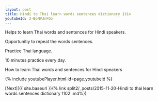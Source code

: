 ```yaml
---
layout: post
title: Hindi to Thai learn words sentences dictionary 1314 
youtubeId: 3-BoNVJnFQo
---
```

 
 
Helps to learn Thai words and sentences for Hindi speakers.

Opportunitiy to repeat the words sentences. 

Practice Thai language. 
 
10 minutes practice every day. 
 
How to learn Thai words and sentences for Hindi speakers 
 
{% include youtubePlayer.html id=page.youtubeId %}
 
 
[Next]({{ site.baseurl }}{% link  split2/_posts/2015-11-20-Hindi to thai learn words sentences dictionary 1102 .md%})
 
